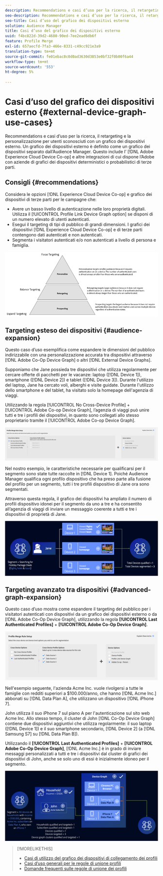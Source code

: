 ```yaml
---
description: Recommendations e casi d’uso per la ricerca, il retargeting e la personalizzazione per utenti sconosciuti con un grafico dei dispositivi esterno. Un grafico dei dispositivi esterno è definito come un grafico dei dispositivi separato dall’Audience Manager. Questo include Adobe Experience Cloud Device Co-op e altre integrazioni di cui dispone l'Adobe con aziende di grafici dei dispositivi deterministici o probabilistici di terze parti.
seo-description: Recommendations e casi d’uso per la ricerca, il retargeting e la personalizzazione per utenti sconosciuti con un grafico dei dispositivi esterno. Un grafico dei dispositivi esterno è definito come un grafico dei dispositivi separato dall’Audience Manager. Questo include Adobe Experience Cloud Device Co-op e altre integrazioni di cui dispone l'Adobe con aziende di grafici dei dispositivi deterministici o probabilistici di terze parti.
seo-title: Casi d’uso del grafico dei dispositivi esterno
solution: Audience Manager
title: Casi d’uso del grafico dei dispositivi esterno
uuid: f4bc822d-39d2-4680-90ed-7ee2ead6db6f
feature: Profile Merge
exl-id: 657aecfd-7fa3-466e-8331-c49cc921e3a9
translation-type: tm+mt
source-git-commit: fe01ebac8c0d0ad3630d3853e0bf32f0b00f6a44
workflow-type: tm+mt
source-wordcount: '553'
ht-degree: 5%

---
```


# Casi d’uso del grafico dei dispositivi esterno {#external-device-graph-use-cases}

Recommendations e casi d’uso per la ricerca, il retargeting e la personalizzazione per utenti sconosciuti con un grafico dei dispositivi esterno. Un grafico dei dispositivi esterno è definito come un grafico dei dispositivi separato dall’Audience Manager. Questo include l’ [!DNL Adobe Experience Cloud Device Co-op] e altre integrazioni di cui dispone l’Adobe con aziende di grafici dei dispositivi deterministici o probabilistici di terze parti.

## Consigli {#recommendations}

Considera le opzioni [!DNL Experience Cloud Device Co-op] e grafico dei dispositivi di terze parti per le campagne che:

* Avere un basso livello di autenticazione nelle loro proprietà digitali. Utilizza il [!UICONTROL Profile Link Device Graph option] se disponi di un numero elevato di utenti autenticati.
* Esegui il targeting di tipi di pubblico di grandi dimensioni. I grafici dei dispositivi [!DNL Experience Cloud Device Co-op] e di terze parti contengono dati autenticati e non autenticati.
* Segmenta i visitatori autenticati e/o non autenticati a livello di persona e famiglia.

![](assets/merge-rule-triangle1.png)
<!-- 
## Prospecting/Branding Use Case {#prospecting-branding-use-cases}

A branding campaign is designed to reach as many people as possible. It places few limits on segment qualification. But, these campaigns can waste budget and impressions by constantly targeting people who see your content multiple times and don't convert. A [!UICONTROL Profile Merge] rule that uses the [!DNL Device Co-op] or third-party option can help you create an efficient branding campaign. For example, you can add these unknown users to a "not in-market" segment after seeing them across multiple devices for your set frequency cap.

<table id="table_00F6EED172574E80A38CADA8A92A23B1"> 
 <thead> 
  <tr> 
   <th colname="col1" class="entry"> Use Case </th> 
   <th colname="col2" class="entry"> Description </th> 
  </tr> 
 </thead>
 <tbody> 
  <tr> 
   <td colname="col1"> <p> <b>Conditions</b> </p> </td> 
   <td colname="col2">This use case assumes these conditions: <p> 
     <ul id="ul_F5CA7EE525774F7EBA5FBB5F94E4EDC8"> 
      <li id="li_81AE304924724146A24FAB5B6533AD8E">You want to deliver a maximum of 10 impressions to an anonymous user for a specific ad campaign. </li> 
      <li id="li_E371F989735245B0B82433DE240D56D0">A user has 4 devices and may or may not have authenticated on your site. </li> 
      <li id="li_9231ABE15CA249E6B79D8BF0E511FD33">An anonymous user sees the ad a total of 10 times while browsing in an unauthenticated state on their current device and 3 devices linked to the current device by an external device graph. </li> 
      <li id="li_8C276C07019C49EFA3A0D0D54CF73C31">You have defined an <span class="keyword"> Audience Manager</span> segment to qualify anonymous users after they have seen 10 impressions. </li> 
     </ul> </p> </td> 
  </tr> 
  <tr> 
   <td colname="col1"> <p> <b>Results</b> </p> </td> 
   <td colname="col2"> <p>Given these conditions, <span class="keyword"> Audience Manager</span>: </p> <p> 
     <ul id="ul_8E988B1005324526BC6DC6637BBACCFB"> 
      <li id="li_C9DD546754914BACB8F4C92C7D4ED70E">Merges the anonymous, unauthenticated activity collected from the current device and the 3 devices linked by the external device graph (the ad impressions from each device). </li> 
      <li id="li_FB55CB9116074525BA30FF062D1136AE">Evaluates the unauthenticated user for segment qualification based on a combination of anonymous activity across all 3 devices linked by the external device graph and the current device. </li> 
      <li id="li_B28EB32F718145A7ABBDAC0AF75E2AFC">Sends the segment to any real-time destination for use as a suppression segment on the current device and all 3 devices linked by the external device graph. </li> 
     </ul> </p> </td> 
  </tr> 
 </tbody> 
</table>

## Retargeting or Site Personalization Use Case {#retargeting-use-case}

These strategies are designed to bring an unauthenticated or unknown user back to your site or personalize their browsing experience while they're on-site.

<table id="table_0EE2052AA3E744B3B76036FC06B5A453"> 
 <thead> 
  <tr> 
   <th colname="col1" class="entry"> Use Case </th> 
   <th colname="col2" class="entry"> Description </th> 
  </tr> 
 </thead>
 <tbody> 
  <tr> 
   <td colname="col1"> <p> <b>Conditions</b> </p> </td> 
   <td colname="col2">This use case assumes these conditions: <p> 
     <ul id="ul_FD0B869B4AF3453FAEC9BA3A45ABF039"> 
      <li id="li_8E30BAED42E94AB3B81FCB1C7464E5FC">You want to deliver a personalized on-site and/or off-site experience to an anonymous user based on their activity on your site while in an unauthenticated state. </li> 
      <li id="li_3DBE53BA94324F1BA1C52A37AD4E426C">A user has multiple devices and may or may not have authenticated to your site. </li> 
      <li id="li_F867AFBDC1A54CD6A68AB0EC196E27C9">A user views multiple pages on your site while browsing in an unauthenticated state on their current device and 3 other devices linked by an external device graph. </li> 
      <li id="li_7E35D77949CE4E69BD51655AA4C40BEE">You have defined an <span class="keyword"> Audience Manager</span> segment to qualify users after they have viewed multiple pages on your site while browsing in an unauthenticated state.</li>
     </ul> </p> </td> 
  </tr> 
  <tr> 
   <td colname="col1"> <p> <b>Results</b> </p> </td> 
   <td colname="col2"> <p>Given these conditions, <span class="wintitle"> Audience Manager</span>: </p> <p> 
     <ul id="ul_301339426B0643B295DC5B17E1939CFB"> 
      <li id="li_7E8BC3B179804F4A929497DE81E76911">Merges the anonymous, unauthenticated activity collected from the current devices and the 3 devices linked by the external device graph (the multiple page views from each device). </li> 
      <li id="li_803EFD58AA124A5BBC8279C4DC695544">Evaluates the unauthenticated user for segment qualification based on a combination of anonymous activity across all 3 devices linked by the external device graph and the current device. </li> 
      <li id="li_98D749268CC5456CBC9CF3BF5EB91BA8">Sends the segment to any real-time destination to deliver a personalized on-site and/or off-site experience across the current device and all 3 devices linked by the external device graph. </li>
     </ul> </p> </td>
  </tr>
 </tbody>
</table> -->

## Targeting esteso dei dispositivi {#audience-expansion}

Questo caso d’uso esemplifica come espandere le dimensioni del pubblico indirizzabile con una personalizzazione accurata tra dispositivi attraverso [!DNL Adobe Co-Op Device Graph] o altri [!DNL External Device Graphs].

Supponiamo che Jane possieda tre dispositivi che utilizza regolarmente per cercare offerte di pacchetti per le vacanze: laptop ([!DNL Device 1]), smartphone ([!DNL Device 2]) e tablet ([!DNL Device 3]). Durante l&#39;utilizzo del laptop, Jane ha cercato voli, alberghi e visite guidate. Durante l&#39;utilizzo dello smartphone e del tablet, ha visitato solo la homepage dell&#39;agenzia di viaggi.

Utilizzando la regola [!UICONTROL No Cross-Device Profile] + [!UICONTROL Adobe Co-op Device Graph], l’agenzia di viaggi può unire tutti e tre i profili dei dispositivi, in quanto sono collegati allo stesso proprietario tramite il [!UICONTROL Adobe Co-op Device Graph].

![regola di espansione del pubblico](assets/audience-expansion-rule.png)

Nel nostro esempio, le caratteristiche necessarie per qualificarsi per il segmento sono state tutte raccolte in [!DNL Device 1]. Poiché Audience Manager qualifica ogni profilo dispositivo che ha preso parte alla fusione del profilo per un segmento, tutti i tre profili dispositivo di Jane ora sono segmentati.

Attraverso questa regola, il grafico dei dispositivi ha ampliato il numero di profili dispositivo idonei per il segmento da uno a tre e ha consentito all’agenzia di viaggi di inviare un messaggio coerente a tutti e tre i dispositivi di proprietà di Jane.

![espansione del pubblico](assets/audience-expansion.png)

## Targeting avanzato tra dispositivi {#advanced-graph-expansion}

Questo caso d’uso mostra come espandere il targeting del pubblico per i visitatori autenticati con dispositivi da un grafico dei dispositivi esterno o da [!DNL Adobe Co-Op Device Graph], utilizzando la regola **[!UICONTROL Last Authenticated Profiles]** + **[!UICONTROL Adobe Co-Op Device Graph]**.

![ultimo grafico a dispositivi](assets/last-device-coop.png)

Nell&#39;esempio seguente, l&#39;azienda Acme Inc. vuole rivolgersi a tutte le famiglie con redditi superiori a $100.000/anno, che hanno [!DNL Acme Inc.] abbonati su [!DNL Data Plan A], che utilizzano un dispositivo [!DNL iPhone 7].

John utilizza il suo iPhone 7 sul piano A per l&#39;autenticazione sul sito web Acme Inc. Allo stesso tempo, il cluster di John [!DNL Co-Op Device Graph] contiene due dispositivi aggiuntivi che utilizza regolarmente: il suo laptop ([!DNL Device 1]) e il suo smartphone secondario, [!DNL Device 2] (a [!DNL Samsung S7] su [!DNL Data Plan B]).

Utilizzando il **[!UICONTROL Last Authenticated Profiles]** + **[!UICONTROL Adobe Co-Op Device Graph]**, [!DNL Acme Inc.] è in grado di inviare messaggi personalizzati a tutti e tre i dispositivi dal cluster di grafici dei dispositivi di John, anche se solo uno di essi è inizialmente idoneo per il segmento.

![espansione avanzata del grafico](assets/advanced-device-graph-expansion.png)

>[!MORELIKETHIS]
>
>* [Casi di utilizzo del grafico dei dispositivi di collegamento dei profili](profile-link-use-case.md)
>* [Casi d’uso generali per le regole di unione profili](merge-rule-targeting-options.md)
>* [Domande frequenti sulle regole di unione dei profili](../../faq/faq-profile-merge.md)

